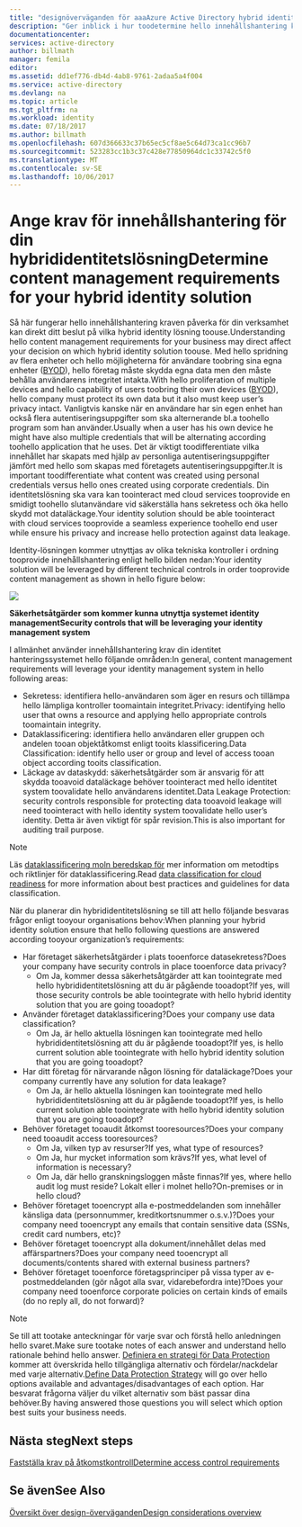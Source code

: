 ```yaml
---
title: "designöverväganden för aaaAzure Active Directory hybrid identity - fastställa kraven för innehållshantering | Microsoft Docs"
description: "Ger inblick i hur toodetermine hello innehållshantering kraven i företaget. Vanligtvis kanske när en användare har sin egen enhet han också flera autentiseringsuppgifter som ska alternerande bl.a toohello program som han använder. Det är viktigt toodifferentiate vilka innehållet har skapats med hjälp av personliga autentiseringsuppgifter jämfört med hello som skapas med företagets autentiseringsuppgifter. Din identitetslösning ska vara kan toointeract med cloud services tooprovide en smidigt toohello slutanvändare vid säkerställa hans sekretess och öka hello skydd mot dataläckage."
documentationcenter: 
services: active-directory
author: billmath
manager: femila
editor: 
ms.assetid: dd1ef776-db4d-4ab8-9761-2adaa5a4f004
ms.service: active-directory
ms.devlang: na
ms.topic: article
ms.tgt_pltfrm: na
ms.workload: identity
ms.date: 07/18/2017
ms.author: billmath
ms.openlocfilehash: 607d366633c37b65ec5cf8ae5c64d73ca1cc96b7
ms.sourcegitcommit: 523283cc1b3c37c428e77850964dc1c33742c5f0
ms.translationtype: MT
ms.contentlocale: sv-SE
ms.lasthandoff: 10/06/2017
---
```

# <a name="determine-content-management-requirements-for-your-hybrid-identity-solution"></a><span data-ttu-id="50f85-106">Ange krav för innehållshantering för din hybrididentitetslösning</span><span class="sxs-lookup"><span data-stu-id="50f85-106">Determine content management requirements for your hybrid identity solution</span></span>
<span data-ttu-id="50f85-107">Så här fungerar hello innehållshantering kraven påverka för din verksamhet kan direkt ditt beslut på vilka hybrid identity lösning toouse.</span><span class="sxs-lookup"><span data-stu-id="50f85-107">Understanding hello content management requirements for your business may direct affect your decision on which hybrid identity solution toouse.</span></span> <span data-ttu-id="50f85-108">Med hello spridning av flera enheter och hello möjligheterna för användare toobring sina egna enheter ([BYOD](http://aka.ms/byodcg)), hello företag måste skydda egna data men den måste behålla användarens integritet intakta.</span><span class="sxs-lookup"><span data-stu-id="50f85-108">With hello proliferation of multiple devices and hello capability of users toobring their own devices ([BYOD](http://aka.ms/byodcg)), hello company must protect its own data but it also must keep user’s privacy intact.</span></span> <span data-ttu-id="50f85-109">Vanligtvis kanske när en användare har sin egen enhet han också flera autentiseringsuppgifter som ska alternerande bl.a toohello program som han använder.</span><span class="sxs-lookup"><span data-stu-id="50f85-109">Usually when a user has his own device he might have also multiple credentials that will be alternating according toohello application that he uses.</span></span> <span data-ttu-id="50f85-110">Det är viktigt toodifferentiate vilka innehållet har skapats med hjälp av personliga autentiseringsuppgifter jämfört med hello som skapas med företagets autentiseringsuppgifter.</span><span class="sxs-lookup"><span data-stu-id="50f85-110">It is important toodifferentiate what content was created using personal credentials versus hello ones created using corporate credentials.</span></span> <span data-ttu-id="50f85-111">Din identitetslösning ska vara kan toointeract med cloud services tooprovide en smidigt toohello slutanvändare vid säkerställa hans sekretess och öka hello skydd mot dataläckage.</span><span class="sxs-lookup"><span data-stu-id="50f85-111">Your identity solution should be able toointeract with cloud services tooprovide a seamless experience toohello end user while ensure his privacy and increase hello protection against data leakage.</span></span> 

<span data-ttu-id="50f85-112">Identity-lösningen kommer utnyttjas av olika tekniska kontroller i ordning tooprovide innehållshantering enligt hello bilden nedan:</span><span class="sxs-lookup"><span data-stu-id="50f85-112">Your identity solution will be leveraged by different technical controls in order tooprovide content management as shown in hello figure below:</span></span>

![](./media/hybrid-id-design-considerations/securitycontrols.png)

<span data-ttu-id="50f85-113">**Säkerhetsåtgärder som kommer kunna utnyttja systemet identity management**</span><span class="sxs-lookup"><span data-stu-id="50f85-113">**Security controls that will be leveraging your identity management system**</span></span>

<span data-ttu-id="50f85-114">I allmänhet använder innehållshantering krav din identitet hanteringssystemet hello följande områden:</span><span class="sxs-lookup"><span data-stu-id="50f85-114">In general, content management requirements will leverage your identity management system in hello following areas:</span></span>

* <span data-ttu-id="50f85-115">Sekretess: identifiera hello-användaren som äger en resurs och tillämpa hello lämpliga kontroller toomaintain integritet.</span><span class="sxs-lookup"><span data-stu-id="50f85-115">Privacy: identifying hello user that owns a resource and applying hello appropriate controls toomaintain integrity.</span></span>
* <span data-ttu-id="50f85-116">Dataklassificering: identifiera hello användaren eller gruppen och andelen tooan objektåtkomst enligt tooits klassificering.</span><span class="sxs-lookup"><span data-stu-id="50f85-116">Data Classification: identify hello user or group and level of access tooan object according tooits classification.</span></span> 
* <span data-ttu-id="50f85-117">Läckage av dataskydd: säkerhetsåtgärder som är ansvarig för att skydda tooavoid dataläckage behöver toointeract med hello identitet system toovalidate hello användarens identitet.</span><span class="sxs-lookup"><span data-stu-id="50f85-117">Data Leakage Protection: security controls responsible for protecting data tooavoid leakage will need toointeract with hello identity system toovalidate hello user’s identity.</span></span> <span data-ttu-id="50f85-118">Detta är även viktigt för spår revision.</span><span class="sxs-lookup"><span data-stu-id="50f85-118">This is also important for auditing trail purpose.</span></span>

> [!NOTE]
> <span data-ttu-id="50f85-119">Läs [dataklassificering moln beredskap för](http://download.microsoft.com/download/0/A/3/0A3BE969-85C5-4DD2-83B6-366AA71D1FE3/Data-Classification-for-Cloud-Readiness.pdf) mer information om metodtips och riktlinjer för dataklassificering.</span><span class="sxs-lookup"><span data-stu-id="50f85-119">Read [data classification for cloud readiness](http://download.microsoft.com/download/0/A/3/0A3BE969-85C5-4DD2-83B6-366AA71D1FE3/Data-Classification-for-Cloud-Readiness.pdf) for more information about best practices and guidelines for data classification.</span></span>
> 
> 

<span data-ttu-id="50f85-120">När du planerar din hybrididentitetslösning se till att hello följande besvaras frågor enligt tooyour organisations behov:</span><span class="sxs-lookup"><span data-stu-id="50f85-120">When planning your hybrid identity solution ensure that hello following questions are answered according tooyour organization’s requirements:</span></span>

* <span data-ttu-id="50f85-121">Har företaget säkerhetsåtgärder i plats tooenforce datasekretess?</span><span class="sxs-lookup"><span data-stu-id="50f85-121">Does your company have security controls in place tooenforce data privacy?</span></span>
  * <span data-ttu-id="50f85-122">Om Ja, kommer dessa säkerhetsåtgärder att kan toointegrate med hello hybrididentitetslösning att du är pågående tooadopt?</span><span class="sxs-lookup"><span data-stu-id="50f85-122">If yes, will those security controls be able toointegrate with hello hybrid identity solution that you are going tooadopt?</span></span>
* <span data-ttu-id="50f85-123">Använder företaget dataklassificering?</span><span class="sxs-lookup"><span data-stu-id="50f85-123">Does your company use data classification?</span></span>
  * <span data-ttu-id="50f85-124">Om Ja, är hello aktuella lösningen kan toointegrate med hello hybrididentitetslösning att du är pågående tooadopt?</span><span class="sxs-lookup"><span data-stu-id="50f85-124">If yes, is hello current solution able toointegrate with hello hybrid identity solution that you are going tooadopt?</span></span>
* <span data-ttu-id="50f85-125">Har ditt företag för närvarande någon lösning för dataläckage?</span><span class="sxs-lookup"><span data-stu-id="50f85-125">Does your company currently have any solution for data leakage?</span></span> 
  * <span data-ttu-id="50f85-126">Om Ja, är hello aktuella lösningen kan toointegrate med hello hybrididentitetslösning att du är pågående tooadopt?</span><span class="sxs-lookup"><span data-stu-id="50f85-126">If yes, is hello current solution able toointegrate with hello hybrid identity solution that you are going tooadopt?</span></span>
* <span data-ttu-id="50f85-127">Behöver företaget tooaudit åtkomst tooresources?</span><span class="sxs-lookup"><span data-stu-id="50f85-127">Does your company need tooaudit access tooresources?</span></span>
  * <span data-ttu-id="50f85-128">Om Ja, vilken typ av resurser?</span><span class="sxs-lookup"><span data-stu-id="50f85-128">If yes, what type of resources?</span></span>
  * <span data-ttu-id="50f85-129">Om Ja, hur mycket information som krävs?</span><span class="sxs-lookup"><span data-stu-id="50f85-129">If yes, what level of information is necessary?</span></span>
  * <span data-ttu-id="50f85-130">Om Ja, där hello granskningsloggen måste finnas?</span><span class="sxs-lookup"><span data-stu-id="50f85-130">If yes, where hello audit log must reside?</span></span> <span data-ttu-id="50f85-131">Lokalt eller i molnet hello?</span><span class="sxs-lookup"><span data-stu-id="50f85-131">On-premises or in hello cloud?</span></span>
* <span data-ttu-id="50f85-132">Behöver företaget tooencrypt alla e-postmeddelanden som innehåller känsliga data (personnummer, kreditkortsnummer o.s.v.)?</span><span class="sxs-lookup"><span data-stu-id="50f85-132">Does your company need tooencrypt any emails that contain sensitive data (SSNs, credit card numbers, etc)?</span></span>
* <span data-ttu-id="50f85-133">Behöver företaget tooencrypt alla dokument/innehållet delas med affärspartners?</span><span class="sxs-lookup"><span data-stu-id="50f85-133">Does your company need tooencrypt all documents/contents shared with external business partners?</span></span>
* <span data-ttu-id="50f85-134">Behöver företaget tooenforce företagsprinciper på vissa typer av e-postmeddelanden (gör något alla svar, vidarebefordra inte)?</span><span class="sxs-lookup"><span data-stu-id="50f85-134">Does your company need tooenforce corporate policies on certain kinds of emails (do no reply all, do not forward)?</span></span>

> [!NOTE]
> <span data-ttu-id="50f85-135">Se till att tootake anteckningar för varje svar och förstå hello anledningen hello svaret.</span><span class="sxs-lookup"><span data-stu-id="50f85-135">Make sure tootake notes of each answer and understand hello rationale behind hello answer.</span></span> <span data-ttu-id="50f85-136">[Definiera en strategi för Data Protection](active-directory-hybrid-identity-design-considerations-data-protection-strategy.md) kommer att överskrida hello tillgängliga alternativ och fördelar/nackdelar med varje alternativ.</span><span class="sxs-lookup"><span data-stu-id="50f85-136">[Define Data Protection Strategy](active-directory-hybrid-identity-design-considerations-data-protection-strategy.md) will go over hello options available and advantages/disadvantages of each option.</span></span>  <span data-ttu-id="50f85-137">Har besvarat frågorna väljer du vilket alternativ som bäst passar dina behöver.</span><span class="sxs-lookup"><span data-stu-id="50f85-137">By having answered those questions you will select which option best suits your business needs.</span></span>
> 
> 

## <a name="next-steps"></a><span data-ttu-id="50f85-138">Nästa steg</span><span class="sxs-lookup"><span data-stu-id="50f85-138">Next steps</span></span>
[<span data-ttu-id="50f85-139">Fastställa krav på åtkomstkontroll</span><span class="sxs-lookup"><span data-stu-id="50f85-139">Determine access control requirements</span></span>](active-directory-hybrid-identity-design-considerations-accesscontrol-requirements.md)

## <a name="see-also"></a><span data-ttu-id="50f85-140">Se även</span><span class="sxs-lookup"><span data-stu-id="50f85-140">See Also</span></span>
[<span data-ttu-id="50f85-141">Översikt över design-överväganden</span><span class="sxs-lookup"><span data-stu-id="50f85-141">Design considerations overview</span></span>](active-directory-hybrid-identity-design-considerations-overview.md)

